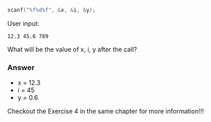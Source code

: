 ```c
scanf("%f%d%f", &x, &i, &y);
```
User input: 
```
12.3 45.6 789
```
What will be the value of x, i, y after the call?

### Answer 
- x = 12.3
- i = 45
- y = 0.6

Checkout the Exercise 4 in the same chapter for more information!!!

